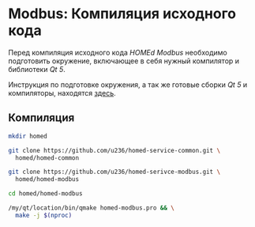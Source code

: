 # Modbus: Компиляция исходного кода

Перед компиляция исходного кода _HOMEd Modbus_ необходимо подготовить окружение, включающее в себя нужный компилятор и библиотеки _Qt 5_.

Инструкция по подготовке окружения, а так же готовые сборки _Qt 5_ и компиляторы, находятся [здесь](/common/build/).

## Компиляция

```sh
mkdir homed
```

```sh
git clone https://github.com/u236/homed-service-common.git \
  homed/homed-common
```

```sh
git clone https://github.com/u236/homed-serivce-modbus.git \
  homed/homed-modbus
```

```sh
cd homed/homed-modbus
```

```sh
/my/qt/location/bin/qmake homed-modbus.pro && \
  make -j $(nproc)
```
